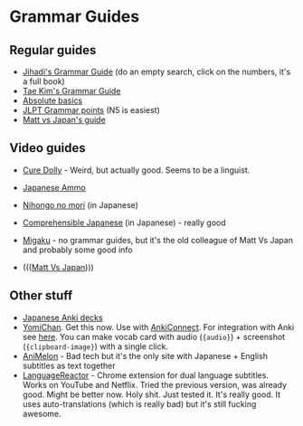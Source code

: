 # Grammar Guides



## Regular guides

- [Jihadi's Grammar Guide](https://jihadichan.github.io/) (do an empty search, click on the numbers, it's a full book)
- [Tae Kim's Grammar Guide](http://guidetojapanese.org/learn/)
- [Absolute basics](https://www.tofugu.com/learn-japanese/)
- [JLPT Grammar points](https://jlptsensei.com/complete-jlpt-grammar-list/) (N5 is easiest)
- [Matt vs Japan's guide](https://refold.la/roadmap)



## Video guides

- [Cure Dolly](https://www.youtube.com/channel/UCkdmU8hGK4Fg3LghTVtKltQ) - Weird, but actually good. Seems to be a linguist.

- [Japanese Ammo](https://www.youtube.com/c/JapaneseAmmowithMisa/playlists)
- [Nihongo no mori](https://www.youtube.com/c/nihongonomori2013) (in Japanese)
- [Comprehensible Japanese](https://www.youtube.com/c/ComprehensibleJapanese) (in Japanese) - really good
- [Migaku](https://www.youtube.com/c/ImmersewithMigaku) - no grammar guides, but it's the old colleague of Matt Vs Japan and probably some good info
- ((([Matt Vs Japan](https://www.youtube.com/c/MATTvsJapan))))



## Other stuff

- [Japanese Anki decks](https://ankiweb.net/shared/decks/japanese)
- [YomiChan](https://chrome.google.com/webstore/detail/yomichan/ogmnaimimemjmbakcfefmnahgdfhfami). Get this now. Use with [AnkiConnect](https://ankiweb.net/shared/info/2055492159). For integration with Anki see [here](https://foosoft.net/projects/yomichan/#anki-integration). You can make vocab card with audio (`{audio}`) + screenshot (`{clipboard-image}`) with a single click. 
- [AniMelon](https://animelon.com/) - Bad tech but it's the only site with Japanese + English subtitles as text together 
- [LanguageReactor](https://www.languagereactor.com/) - Chrome extension for dual language subtitles. Works on YouTube and Netflix. Tried the previous version, was already good. Might be better now. Holy shit. Just tested it. It's really good. It uses auto-translations (which is really bad) but it's still fucking awesome.



